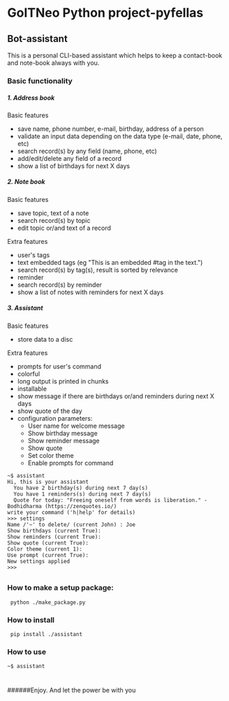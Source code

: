 # GoITNeo Python project-pyfellas

## Bot-assistant
This is a personal CLI-based assistant which helps to keep a contact-book and note-book always with you.
### Basic functionality
##### 1. Address book
Basic features
 - save name, phone number, e-mail, birthday, address of a person
 - validate an input data depending on the data type (e-mail, date, phone, etc)
 - search record(s) by any field (name, phone, etc)
 - add/edit/delete any field of a record
 - show a list of birthdays for next X days

##### 2. Note book
Basic features
 - save topic, text of a note
 - search record(s) by topic
 - edit topic or/and text of a record

Extra features
 - user's tags
 - text embedded tags (eg "This is an embedded #tag in the text.")
 - search record(s) by tag(s), result is sorted by relevance
 - reminder
 - search record(s) by reminder
 - show a list of notes with reminders for next X days

##### 3. Assistant
Basic features
 - store data to a disc

Extra features
 - prompts for user's command
 - colorful
 - long output is printed in chunks
 - installable
 - show message if there are birthdays or/and reminders during next X days
 - show quote of the day
 - configuration parameters:
    * User name for welcome message
    * Show birthday message
    * Show reminder message
    * Show quote
    * Set color theme
    * Enable prompts for command
```
~$ assistant
Hi, this is your assistant
  You have 2 birthday(s) during next 7 day(s)
  You have 1 reminders(s) during next 7 day(s)
  Quote for today: "Freeing oneself from words is liberation." - Bodhidharma (https://zenquotes.io/)
write your command ('h|help' for details)
>>> settings
Name /'~' to delete/ (current John) : Joe
Show birthdays (current True):
Show reminders (current True):
Show quote (current True):
Color theme (current 1):
Use prompt (current True):
New settings applied
>>>
```


##
### How to make a setup package:

``` python ./make_package.py```

### How to install
``` pip install ./assistant```

### How to use
```~$ assistant```

#
#
#
######Enjoy. And let the power be with you